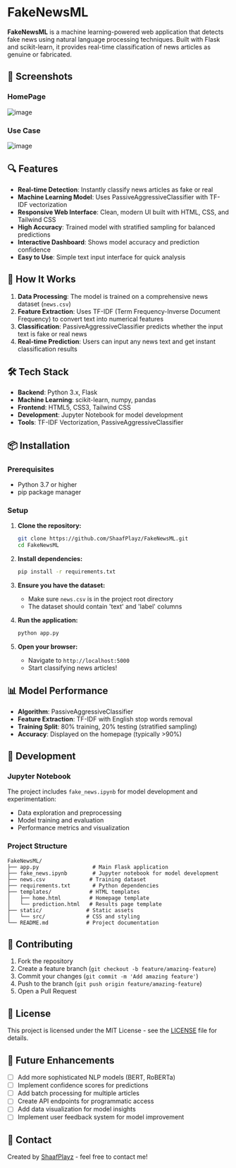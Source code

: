 # FakeNewsML

**FakeNewsML** is a machine learning-powered web application that detects fake news using natural language processing techniques. Built with Flask and scikit-learn, it provides real-time classification of news articles as genuine or fabricated.

## 📸 Screenshots

### HomePage
![image](https://github.com/user-attachments/assets/fade2a2a-74ca-4c47-9524-526ecd8d5dd1)

### Use Case
![image](https://github.com/user-attachments/assets/f990da5d-a581-4e04-a141-142b74ee8783)

## 🔍 Features

- **Real-time Detection**: Instantly classify news articles as fake or real
- **Machine Learning Model**: Uses PassiveAggressiveClassifier with TF-IDF vectorization
- **Responsive Web Interface**: Clean, modern UI built with HTML, CSS, and Tailwind CSS
- **High Accuracy**: Trained model with stratified sampling for balanced predictions
- **Interactive Dashboard**: Shows model accuracy and prediction confidence
- **Easy to Use**: Simple text input interface for quick analysis

## 🚀 How It Works

1. **Data Processing**: The model is trained on a comprehensive news dataset (`news.csv`)
2. **Feature Extraction**: Uses TF-IDF (Term Frequency-Inverse Document Frequency) to convert text into numerical features
3. **Classification**: PassiveAggressiveClassifier predicts whether the input text is fake or real news
4. **Real-time Prediction**: Users can input any news text and get instant classification results

## 🛠 Tech Stack

- **Backend**: Python 3.x, Flask
- **Machine Learning**: scikit-learn, numpy, pandas
- **Frontend**: HTML5, CSS3, Tailwind CSS
- **Development**: Jupyter Notebook for model development
- **Tools**: TF-IDF Vectorization, PassiveAggressiveClassifier

## 📦 Installation

### Prerequisites
- Python 3.7 or higher
- pip package manager

### Setup

1. **Clone the repository:**
   ```bash
   git clone https://github.com/ShaafPlayz/FakeNewsML.git
   cd FakeNewsML
   ```

2. **Install dependencies:**
   ```bash
   pip install -r requirements.txt
   ```

3. **Ensure you have the dataset:**
   - Make sure `news.csv` is in the project root directory
   - The dataset should contain 'text' and 'label' columns

4. **Run the application:**
   ```bash
   python app.py
   ```

5. **Open your browser:**
   - Navigate to `http://localhost:5000`
   - Start classifying news articles!

## 📊 Model Performance

- **Algorithm**: PassiveAggressiveClassifier
- **Feature Extraction**: TF-IDF with English stop words removal
- **Training Split**: 80% training, 20% testing (stratified sampling)
- **Accuracy**: Displayed on the homepage (typically >90%)

## 🔬 Development

### Jupyter Notebook
The project includes `fake_news.ipynb` for model development and experimentation:
- Data exploration and preprocessing
- Model training and evaluation
- Performance metrics and visualization

### Project Structure
```
FakeNewsML/
├── app.py                 # Main Flask application
├── fake_news.ipynb        # Jupyter notebook for model development
├── news.csv              # Training dataset
├── requirements.txt       # Python dependencies
├── templates/            # HTML templates
│   ├── home.html         # Homepage template
│   └── prediction.html   # Results page template
├── static/              # Static assets
│   └── src/             # CSS and styling
└── README.md            # Project documentation
```

## 🤝 Contributing

1. Fork the repository
2. Create a feature branch (`git checkout -b feature/amazing-feature`)
3. Commit your changes (`git commit -m 'Add amazing feature'`)
4. Push to the branch (`git push origin feature/amazing-feature`)
5. Open a Pull Request

## 📝 License

This project is licensed under the MIT License - see the [LICENSE](LICENSE) file for details.

## 🎯 Future Enhancements

- [ ] Add more sophisticated NLP models (BERT, RoBERTa)
- [ ] Implement confidence scores for predictions
- [ ] Add batch processing for multiple articles
- [ ] Create API endpoints for programmatic access
- [ ] Add data visualization for model insights
- [ ] Implement user feedback system for model improvement

## 📧 Contact

Created by [ShaafPlayz](https://github.com/ShaafPlayz) - feel free to contact me!
